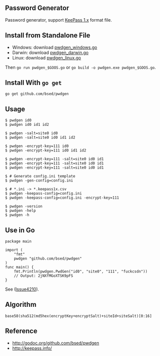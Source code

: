 ## Password Generator

Password generator, support [KeePass 1.x](http://keepass.info/) format file.

## Install from Standalone File

- Windows: download [pwdgen_windows.go](https://github.com/bsed/pwdgen/blob/master/pwdgen_windows.go)
- Darwin: download [pwdgen_darwin.go](https://github.com/bsed/pwdgen/blob/master/pwdgen_darwin.go)
- Linux: download [pwdgen_linux.go](https://github.com/bsed/pwdgen/blob/master/pwdgen_linux.go)

Then `go run pwdgen_$GOOS.go` or `go build -o pwdgen.exe pwdgen_$GOOS.go`.

## Install With `go get`

	go get github.com/bsed/pwdgen

## Usage

	$ pwdgen id0
	$ pwdgen id0 id1 id2

	$ pwdgen -salt=site0 id0
	$ pwdgen -salt=site0 id0 id1 id2

	$ pwdgen -encrypt-key=111 id0
	$ pwdgen -encrypt-key=111 id0 id1 id2

	$ pwdgen -encrypt-key=111 -salt=site0 id0 id1
	$ pwdgen -encrypt-key=111 -salt=site0 id0 id1
	$ pwdgen -encrypt-key=111 -salt=site0 id0 id1

	$ # Generate config.ini template
	$ pwdgen -gen-config=config.ini

	$ # *.ini -> *.keepass1x.csv
	$ pwdgen -keepass-config=config.ini
	$ pwdgen -keepass-config=config.ini -encrypt-key=111

	$ pwdgen -version
	$ pwdgen -help
	$ pwdgen -h


## Use in Go

	package main

	import (
		"fmt"
		pwdgen "github.com/bsed/pwdgen"
	)
	func main() {
		fmt.Println(pwdgen.PwdGen("id0", "site0", "111", "fuckcsdn"))
		// Output: 2jNXfMGoXTSK9pFS
	}

See ([Issue4210](https://code.google.com/p/go/issues/detail?id=4210)).

## Algorithm

	base58(sha512(md5hex(encryptKey+encryptSalt)+siteId+siteSalt)[0:16]


## Reference

* http://godoc.org/github.com/bsed/pwdgen
* http://keepass.info/
